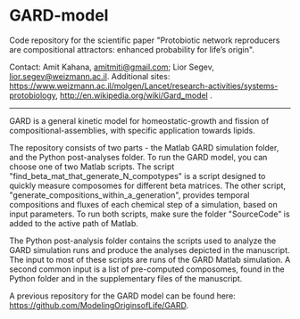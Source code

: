 # GARD-model
Code repository for the scientific paper "Protobiotic network reproducers are compositional attractors: enhanced probability for life’s origin".

Contact: Amit Kahana, amitmiti@gmail.com; Lior Segev, lior.segev@weizmann.ac.il.
Additional sites: https://www.weizmann.ac.il/molgen/Lancet/research-activities/systems-protobiology, http://en.wikipedia.org/wiki/Gard_model .

-------------------------------------------------------------------------------


GARD is a general kinetic model for homeostatic-growth and fission of compositional-assemblies, with specific application towards lipids.

The repository consists of two parts - the Matlab GARD simulation folder, and the Python post-analyses folder.
To run the GARD model, you can choose one of two Matlab scripts. The script "find_beta_mat_that_generate_N_compotypes" is a script designed to quickly measure composomes for different beta matrices. The other script, "generate_compositions_within_a_generation", provides temporal compositions and fluxes of each chemical step of a simulation, based on input parameters. To run both scripts, make sure the folder "SourceCode" is added to the active path of Matlab.

The Python post-analysis folder contains the scripts used to analyze the GARD simulation runs and produce the analyses depicted in the manuscript. The input to most of these scripts are runs of the GARD Matlab simulation. A second common input is a list of pre-computed composomes, found in the Python folder and in the supplementary files of the manuscript.


A previous repository for the GARD model can be found here: https://github.com/ModelingOriginsofLife/GARD.
